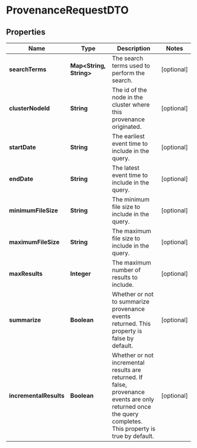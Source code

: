 
# ProvenanceRequestDTO

## Properties
Name | Type | Description | Notes
------------ | ------------- | ------------- | -------------
**searchTerms** | **Map&lt;String, String&gt;** | The search terms used to perform the search. |  [optional]
**clusterNodeId** | **String** | The id of the node in the cluster where this provenance originated. |  [optional]
**startDate** | **String** | The earliest event time to include in the query. |  [optional]
**endDate** | **String** | The latest event time to include in the query. |  [optional]
**minimumFileSize** | **String** | The minimum file size to include in the query. |  [optional]
**maximumFileSize** | **String** | The maximum file size to include in the query. |  [optional]
**maxResults** | **Integer** | The maximum number of results to include. |  [optional]
**summarize** | **Boolean** | Whether or not to summarize provenance events returned. This property is false by default. |  [optional]
**incrementalResults** | **Boolean** | Whether or not incremental results are returned. If false, provenance events are only returned once the query completes. This property is true by default. |  [optional]



